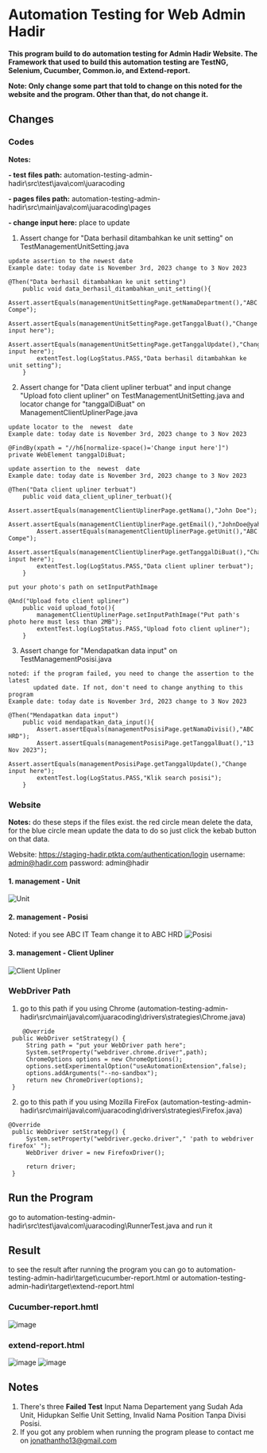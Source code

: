 # Automation Testing for Web Admin Hadir

**This program build to do automation testing for Admin Hadir Website. The Framework that used to build this automation testing are TestNG, Selenium, Cucumber, Common.io, and Extend-report.**

**Note: Only change some part that told to change on this noted for the website and the program. Other than that, do not change it.**

## Changes
### Codes
**Notes:**

**- test files path:** automation-testing-admin-hadir\src\test\java\com\juaracoding    

**- pages files path:** automation-testing-admin-hadir\src\main\java\com\juaracoding\pages

**- change input here:** place to update

1. Assert change for "Data berhasil ditambahkan ke unit setting" on TestManagementUnitSetting.java
```
update assertion to the newest date
Example date: today date is November 3rd, 2023 change to 3 Nov 2023

@Then("Data berhasil ditambahkan ke unit setting")
    public void data_berhasil_ditambahkan_unit_setting(){
        Assert.assertEquals(managementUnitSettingPage.getNamaDepartment(),"ABC Compe");
        Assert.assertEquals(managementUnitSettingPage.getTanggalBuat(),"Change input here");
        Assert.assertEquals(managementUnitSettingPage.getTanggalUpdate(),"Change input here");
        extentTest.log(LogStatus.PASS,"Data berhasil ditambahkan ke unit setting");
    }
```
2. Assert change for "Data client upliner terbuat" and input change "Upload foto client upliner" on TestManagementUnitSetting.java and locator change for "tanggalDiBuat" on ManagementClientUplinerPage.java
```
update locator to the  newest  date
Example date: today date is November 3rd, 2023 change to 3 Nov 2023

@FindBy(xpath = "//h6[normalize-space()='Change input here']")
private WebElement tanggalDiBuat;
```
```
update assertion to the  newest  date
Example date: today date is November 3rd, 2023 change to 3 Nov 2023

@Then("Data client upliner terbuat")
    public void data_client_upliner_terbuat(){
        Assert.assertEquals(managementClientUplinerPage.getNama(),"John Doe");
        Assert.assertEquals(managementClientUplinerPage.getEmail(),"JohnDoe@yahoo.com");
        Assert.assertEquals(managementClientUplinerPage.getUnit(),"ABC Compe");
        Assert.assertEquals(managementClientUplinerPage.getTanggalDiBuat(),"Change input here");
        extentTest.log(LogStatus.PASS,"Data client upliner terbuat");
    }
```
```
put your photo's path on setInputPathImage

@And("Upload foto client upliner")
    public void upload_foto(){
        managementClientUplinerPage.setInputPathImage("Put path's photo here must less than 2MB");
        extentTest.log(LogStatus.PASS,"Upload foto client upliner");
    }
```

3. Assert change for "Mendapatkan data input" on TestManagementPosisi.java
```
noted: if the program failed, you need to change the assertion to the latest        
       updated date. If not, don't need to change anything to this program
Example date: today date is November 3rd, 2023 change to 3 Nov 2023

@Then("Mendapatkan data input")
    public void mendapatkan_data_input(){
        Assert.assertEquals(managementPosisiPage.getNamaDivisi(),"ABC HRD");
        Assert.assertEquals(managementPosisiPage.getTanggalBuat(),"13 Nov 2023");
        Assert.assertEquals(managementPosisiPage.getTanggalUpdate(),"Change input here");
        extentTest.log(LogStatus.PASS,"Klik search posisi");
    }
```
### Website
**Notes:** do these steps if the files exist. the red circle mean delete the data, for the blue circle mean update the data to do so just click the kebab button on that data. 

Website: https://staging-hadir.ptkta.com/authentication/login username: admin@hadir.com password: admin@hadir

#### 1. management - Unit
![Unit](https://github.com/Jonathantho1/automation-testing-admin-hadir/assets/98079109/d4ce8849-d1ed-40d9-bd00-69e73fd6edf5)

#### 2. management - Posisi
Noted: if you see ABC IT Team change it to ABC HRD
![Posisi](https://github.com/Jonathantho1/automation-testing-admin-hadir/assets/98079109/7018eb8c-8598-40e6-bde7-d908b699f149)

#### 3. management - Client Upliner
![Client Upliner](https://github.com/Jonathantho1/automation-testing-admin-hadir/assets/98079109/595efef6-ad67-4aee-940f-dcc5b893ee46)

### WebDriver Path
   1. go to this path if you using Chrome (automation-testing-admin-hadir\src\main\java\com\juaracoding\drivers\strategies\Chrome.java)
   ```
       @Override
    public WebDriver setStrategy() {
        String path = "put your WebDriver path here";
        System.setProperty("webdriver.chrome.driver",path);
        ChromeOptions options = new ChromeOptions();
        options.setExperimentalOption("useAutomationExtension",false);
        options.addArguments("--no-sandbox");
        return new ChromeDriver(options);
    }
   ```
   2. go to this path if you using Mozilla FireFox (automation-testing-admin-hadir\src\main\java\com\juaracoding\drivers\strategies\Firefox.java)
   ```
   @Override
    public WebDriver setStrategy() {
        System.setProperty("webdriver.gecko.driver"," 'path to webdriver firefox' ");
        WebDriver driver = new FirefoxDriver();

        return driver;
    }
   ```
## Run the Program
go to automation-testing-admin-hadir\src\test\java\com\juaracoding\RunnerTest.java and run it

## Result
to see the result after running the program you can go to automation-testing-admin-hadir\target\cucumber-report.html or automation-testing-admin-hadir\target\extend-report.html

### Cucumber-report.hmtl
![image](https://github.com/Jonathantho1/automation-testing-admin-hadir/assets/98079109/6ffd7f2f-44fc-4355-8580-ad7e9c3cc2b3)
### extend-report.html
![image](https://github.com/Jonathantho1/automation-testing-admin-hadir/assets/98079109/cbf2216f-ba86-4ee0-8ab6-d70a7f5f1bbb)
![image](https://github.com/Jonathantho1/automation-testing-admin-hadir/assets/98079109/cd9f1755-011c-41b3-a5d8-a90c2da20e35)

## Notes
1. There's three **Failed Test** Input Nama Departement yang Sudah Ada Unit, Hidupkan Selfie Unit Setting, Invalid Nama Position Tanpa Divisi Posisi.
2. If you got any problem when running the program please to contact me on jonathantho13@gmail.com

   
